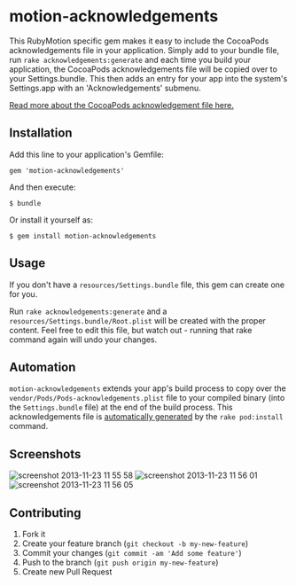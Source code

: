 # motion-acknowledgements

This RubyMotion specific gem makes it easy to include the CocoaPods acknowledgements file in your application. Simply add to your bundle file, run `rake acknowledgements:generate` and each time you build your application, the CocoaPods acknowledgements file will be copied over to your Settings.bundle. This then adds an entry for your app into the system's Settings.app with an 'Acknowledgements' submenu.

[Read more about the CocoaPods acknowledgement file here.](https://github.com/CocoaPods/CocoaPods/wiki/Acknowledgements)

## Installation

Add this line to your application's Gemfile:

    gem 'motion-acknowledgements'

And then execute:

    $ bundle

Or install it yourself as:

    $ gem install motion-acknowledgements

## Usage

If you don't have a `resources/Settings.bundle` file, this gem can create one for you.

Run `rake acknowledgements:generate` and a `resources/Settings.bundle/Root.plist` will be created with the proper content. Feel free to edit this file, but watch out - running that rake command again will undo your changes.

## Automation

`motion-acknowledgements` extends your app's build process to copy over the `vendor/Pods/Pods-acknowledgements.plist` file to your compiled binary (into the `Settings.bundle` file) at the end of the build process. This acknowledgements file is [automatically generated](https://github.com/CocoaPods/CocoaPods/wiki/Acknowledgements) by the `rake pod:install` command.

## Screenshots

![screenshot 2013-11-23 11 55 58](https://f.cloud.github.com/assets/139261/1606869/3c36d0d2-5460-11e3-88bb-505d12a2dd11.png) ![screenshot 2013-11-23 11 56 01](https://f.cloud.github.com/assets/139261/1606870/3e0716e2-5460-11e3-8ad1-4c129390c3ae.png) ![screenshot 2013-11-23 11 56 05](https://f.cloud.github.com/assets/139261/1606871/3f8d3564-5460-11e3-9d72-28861f257982.png)

## Contributing

1. Fork it
2. Create your feature branch (`git checkout -b my-new-feature`)
3. Commit your changes (`git commit -am 'Add some feature'`)
4. Push to the branch (`git push origin my-new-feature`)
5. Create new Pull Request
